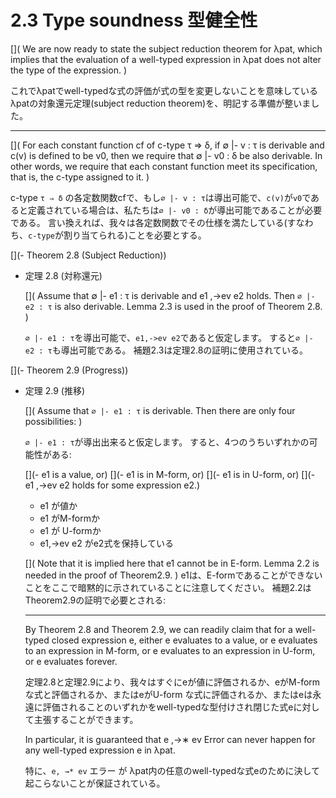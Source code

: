 # 2.3 Type soundness 型健全性

[](
We are now ready to state the subject reduction theorem for λpat, which implies that the evaluation of a well-typed expression in λpat does not alter the type of the expression.
)

これでλpatでwell-typedな式の評価が式の型を変更しないことを意味しているλpatの対象還元定理(subject reduction theorem)を、明記する準備が整いました。

----

[](
For each constant function cf of c-type τ ⇒ δ, if ∅ |- v : τ is derivable and c(v) is defined to be v0, then we require that ∅ |- v0 : δ be also derivable.
In other words, we require that each constant function meet its specification, that is, the c-type assigned to it.
)

c-type `τ ⇒ δ` の各定数関数cfで、もし`∅ |- v : τ`は導出可能で、`c(v)`が`v0`であると定義されている場合は、私たちは`∅ |- v0 : δ`が導出可能であることが必要である。
言い換えれば、我々は各定数関数でその仕様を満たしている(すなわち、`c-type`が割り当てられる)ことを必要とする。

[](- Theorem 2.8 (Subject Reduction))

- 定理 2.8 (対称還元)

	[](
	Assume that ∅ |- e1 : τ is derivable and e1 ,→ev e2 holds.
	Then `∅ |- e2 : τ` is also derivable.
	Lemma 2.3 is used in the proof of Theorem 2.8.
	)

	`∅ |- e1 : τ`を導出可能で、`e1,->ev e2`であると仮定します。
	すると`∅ |- e2 : τ`も導出可能である。
	補題2.3は定理2.8の証明に使用されている。

[](- Theorem 2.9 (Progress))
- 定理 2.9 (推移)

	[](
	Assume that `∅ |- e1 : τ` is derivable.
	Then there are only four possibilities:
	)

	`∅ |- e1 : τ`が導出出来ると仮定します。
	すると、4つのうちいずれかの可能性がある:

	[](- e1 is a value, or)
	[](- e1 is in M-form, or)
	[](- e1 is in U-form, or)
	[](- e1 ,→ev e2 holds for some expression e2.)

	- e1 が値か
	- e1 がM-formか
	- e1 が U-formか
	- e1,→ev e2 がe2式を保持している

	[](
	Note that it is implied here that e1 cannot be in E-form.
	Lemma 2.2 is needed in the proof of Theorem2.9.
	)
	e1は、E-formであることができないことをここで暗黙的に示されていることに注意してください。
	補題2.2はTheorem2.9の証明で必要とされる:

	----

	By Theorem 2.8 and Theorem 2.9, we can readily claim that for a well-typed closed expression e, either e evaluates to a value, or e evaluates to an expression in M-form, or e evaluates to an expression in U-form, or e evaluates forever.

	定理2.8と定理2.9により、我々はすぐにeが値に評価されるか、eがM-formな式と評価されるか、またはeがU-form な式に評価されるか、またはeは永遠に評価されることのいずれかをwell-typedな型付けされ閉じた式eに対して主張することができます。

	In particular, it is guaranteed that e ,→∗ ev Error can never happen for any well-typed expression e in λpat.

	特に、`e, →* ev` エラー が λpat内の任意のwell-typedな式eのために決して起こらないことが保証されている。
